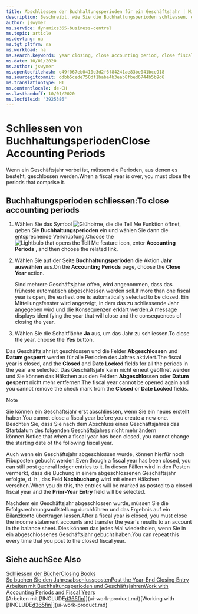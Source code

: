 ```yaml
---
title: Abschliessen der Buchhaltungsperioden für ein Geschäftsjahr | Microsoft Docs
description: Beschreibt, wie Sie die Buchhaltungsperioden schliessen, die das Geschäftsjahr ausmachen.
author: jswymer
ms.service: dynamics365-business-central
ms.topic: article
ms.devlang: na
ms.tgt_pltfrm: na
ms.workload: na
ms.search.keywords: year closing, close accounting period, close fiscal year, bank account detailed trial balance
ms.date: 10/01/2020
ms.author: jswymer
ms.openlocfilehash: e49f067eb0410e3d2f6f84241ae83be041bce918
ms.sourcegitcommit: ddbb5cede750df1baba4b3eab8fbed6744b5b9d6
ms.translationtype: HT
ms.contentlocale: de-CH
ms.lasthandoff: 10/01/2020
ms.locfileid: "3925386"
---
```

# <a name="close-accounting-periods"></a><span data-ttu-id="701cd-103">Schliessen von Buchhaltungsperioden</span><span class="sxs-lookup"><span data-stu-id="701cd-103">Close Accounting Periods</span></span>
<span data-ttu-id="701cd-104">Wenn ein Geschäftsjahr vorbei ist, müssen die Perioden, aus denen es besteht, geschlossen werden.</span><span class="sxs-lookup"><span data-stu-id="701cd-104">When a fiscal year is over, you must close the periods that comprise it.</span></span>

## <a name="to-close-accounting-periods"></a><span data-ttu-id="701cd-105">Buchhaltungsperioden schliessen:</span><span class="sxs-lookup"><span data-stu-id="701cd-105">To close accounting periods</span></span>
1. <span data-ttu-id="701cd-106">Wählen Sie das Symbol ![Glühbirne, die die Tell Me Funktion öffnet](media/ui-search/search_small.png "Tell Me-Funktion"), geben Sie **Buchhaltungsperioden** ein und wählen Sie dann die entsprechende Verknüpfung.</span><span class="sxs-lookup"><span data-stu-id="701cd-106">Choose the ![Lightbulb that opens the Tell Me feature](media/ui-search/search_small.png "Tell me what you want to do") icon, enter **Accounting Periods** , and then choose the related link.</span></span>
2. <span data-ttu-id="701cd-107">Wählen Sie auf der Seite **Buchhaltungsperioden** die Aktion **Jahr auswählen** aus.</span><span class="sxs-lookup"><span data-stu-id="701cd-107">On the **Accounting Periods** page, choose the **Close Year** action.</span></span>

    <span data-ttu-id="701cd-108">Sind mehrere Geschäftsjahre offen, wird angenommen, dass das früheste automatisch abgeschlossen werden soll.</span><span class="sxs-lookup"><span data-stu-id="701cd-108">If more than one fiscal year is open, the earliest one is automatically selected to be closed.</span></span> <span data-ttu-id="701cd-109">Ein Mitteilungsfenster wird angezeigt, in dem das zu schliessende Jahr angegeben wird und die Konsequenzen erklärt werden.</span><span class="sxs-lookup"><span data-stu-id="701cd-109">A message displays identifying the year that will close and the consequences of closing the year.</span></span>
3. <span data-ttu-id="701cd-110">Wählen Sie die Schaltfläche **Ja** aus, um das Jahr zu schliessen.</span><span class="sxs-lookup"><span data-stu-id="701cd-110">To close the year, choose the **Yes** button.</span></span>

<span data-ttu-id="701cd-111">Das Geschäftsjahr ist geschlossen und die Felder **Abgeschlossen** und **Datum gesperrt** werden für alle Perioden des Jahres aktiviert.</span><span class="sxs-lookup"><span data-stu-id="701cd-111">The fiscal year is closed, and the **Closed** and **Date Locked** fields for all the periods in the year are selected.</span></span> <span data-ttu-id="701cd-112">Das Geschäftsjahr kann nicht erneut geöffnet werden und Sie können das Häkchen aus den Feldern **Abgeschlossen** oder **Datum gesperrt** nicht mehr entfernen.</span><span class="sxs-lookup"><span data-stu-id="701cd-112">The fiscal year cannot be opened again and you cannot remove the check mark from the **Closed** or **Date Locked** fields.</span></span>

> [!NOTE]  
>   <span data-ttu-id="701cd-113">Sie können ein Geschäftsjahr erst abschliessen, wenn Sie ein neues erstellt haben.</span><span class="sxs-lookup"><span data-stu-id="701cd-113">You cannot close a fiscal year before you create a new one.</span></span> <span data-ttu-id="701cd-114">Beachten Sie, dass Sie nach dem Abschluss eines Geschäftsjahres das Startdatum des folgenden Geschäftsjahres nicht mehr ändern können.</span><span class="sxs-lookup"><span data-stu-id="701cd-114">Notice that when a fiscal year has been closed, you cannot change the starting date of the following fiscal year.</span></span>

<span data-ttu-id="701cd-115">Auch wenn ein Geschäftsjahr abgeschlossen wurde, können hierfür noch Fibuposten gebucht werden.</span><span class="sxs-lookup"><span data-stu-id="701cd-115">Even though a fiscal year has been closed, you can still post general ledger entries to it.</span></span> <span data-ttu-id="701cd-116">In diesen Fällen wird in den Posten vermerkt, dass die Buchung in einem abgeschlossenen Geschäftsjahr erfolgte, d. h., das Feld **Nachbuchung** wird mit einem Häkchen versehen.</span><span class="sxs-lookup"><span data-stu-id="701cd-116">When you do this, the entries will be marked as posted to a closed fiscal year and the **Prior-Year Entry** field will be selected.</span></span>

<span data-ttu-id="701cd-117">Nachdem ein Geschäftsjahr abgeschlossen wurde, müssen Sie die Erfolgsrechnungsnullstellung durchführen und das Ergebnis auf ein Bilanzkonto übertragen lassen.</span><span class="sxs-lookup"><span data-stu-id="701cd-117">After a fiscal year is closed, you must close the income statement accounts and transfer the year's results to an account in the balance sheet.</span></span> <span data-ttu-id="701cd-118">Dies können das jedes Mal wiederholen, wenn Sie in ein abgeschlossenes Geschäftsjahr gebucht haben.</span><span class="sxs-lookup"><span data-stu-id="701cd-118">You can repeat this every time that you post to the closed fiscal year.</span></span>

## <a name="see-also"></a><span data-ttu-id="701cd-119">Siehe auch</span><span class="sxs-lookup"><span data-stu-id="701cd-119">See Also</span></span>

[<span data-ttu-id="701cd-120">Schliessen der Bücher</span><span class="sxs-lookup"><span data-stu-id="701cd-120">Closing Books</span></span>](year-close-books.md)  
[<span data-ttu-id="701cd-121">So buchen Sie den Jahresabschlussposten</span><span class="sxs-lookup"><span data-stu-id="701cd-121">Post the Year-End Closing Entry</span></span>](year-how-post-year-end-close-entry.md)  
[<span data-ttu-id="701cd-122">Arbeiten mit Buchhaltungsperioden und Geschäftsjahren</span><span class="sxs-lookup"><span data-stu-id="701cd-122">Work with Accounting Periods and Fiscal Years</span></span>](finance-accounting-periods-and-fiscal-years.md)  
<span data-ttu-id="701cd-123">[Arbeiten mit [!INCLUDE[d365fin](includes/d365fin_md.md)]](ui-work-product.md)</span><span class="sxs-lookup"><span data-stu-id="701cd-123">[Working with [!INCLUDE[d365fin](includes/d365fin_md.md)]](ui-work-product.md)</span></span>
